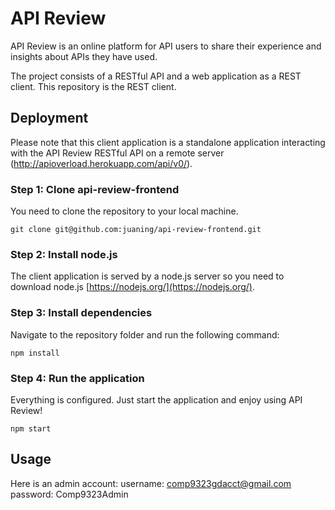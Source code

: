 # API Review

API Review is an online platform for API users to share their experience and insights about APIs they have used.

The project consists of a RESTful API and a web application as a REST client. This repository is the REST client.


## Deployment

Please note that this client application is a standalone application interacting with the API Review RESTful API on a remote server (http://apioverload.herokuapp.com/api/v0/).

### Step 1: Clone api-review-frontend

You need to clone the repository to your local machine.

```
git clone git@github.com:juaning/api-review-frontend.git
```

### Step 2: Install node.js

The client application is served by a node.js server so you need to download node.js [https://nodejs.org/](https://nodejs.org/).

### Step 3: Install dependencies

Navigate to the repository folder and run the following command:

```
npm install
```

### Step 4: Run the application

Everything is configured. Just start the application and enjoy using API Review!

```
npm start
```

## Usage

Here is an admin account:
username: comp9323gdacct@gmail.com
password: Comp9323Admin
